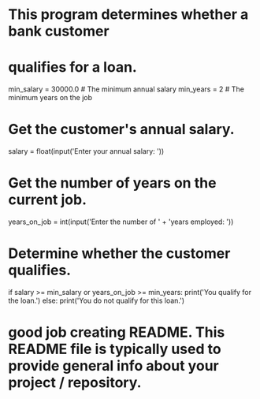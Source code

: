 # This program determines whether a bank customer
# qualifies for a loan.

min_salary = 30000.0  # The minimum annual salary
min_years = 2         # The minimum years on the job

# Get the customer's annual salary.
salary = float(input('Enter your annual salary: '))

# Get the number of years on the current job.
years_on_job = int(input('Enter the number of ' +
                         'years employed: '))

# Determine whether the customer qualifies.
if salary >= min_salary or years_on_job >= min_years:
    print('You qualify for the loan.')
else:
    print('You do not qualify for this loan.')

# good job creating README.  This README file is typically used to provide general info about your project / repository.
